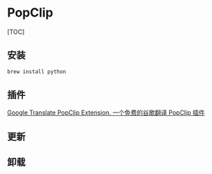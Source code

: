 # PopClip

[TOC]

## 安装

```bash
brew install python
```



## 插件

[Google Translate PopClip Extension. 一个免费的谷歌翻译 PopClip 插件](https://github.com/wizyoung/googletranslate.popclipext)





## 更新



## 卸载



